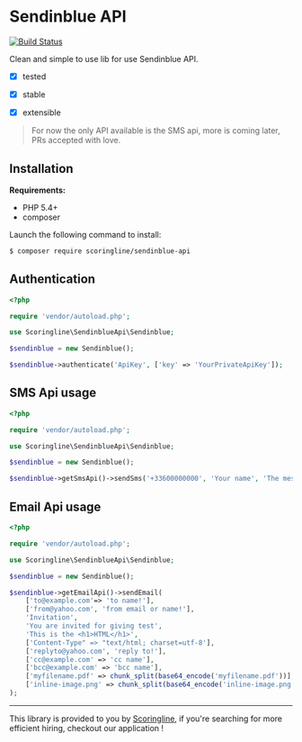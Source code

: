 Sendinblue API
==============

[![Build Status](https://travis-ci.org/ScoringLine/SendinblueApi.svg?branch=master)](https://travis-ci.org/ScoringLine/SendinblueApi)

Clean and simple to use lib for use Sendinblue API.

- [x] tested
- [x] stable
- [x] extensible


> For now the only API available is the SMS api, more is coming later, PRs accepted with love.

Installation
------------

**Requirements:**

* PHP 5.4+
* composer

Launch the following command to install:

```bash
$ composer require scoringline/sendinblue-api
```

Authentication
--------------

```php
<?php

require 'vendor/autoload.php';

use Scoringline\SendinblueApi\Sendinblue;

$sendinblue = new Sendinblue();

$sendinblue->authenticate('ApiKey', ['key' => 'YourPrivateApiKey']);
```


SMS Api usage
-------------

```php
<?php

require 'vendor/autoload.php';

use Scoringline\SendinblueApi\Sendinblue;

$sendinblue = new Sendinblue();

$sendinblue->getSmsApi()->sendSms('+33600000000', 'Your name', 'The message you want to send');
```

Email Api usage
-------------
```php
<?php

require 'vendor/autoload.php';

use Scoringline\SendinblueApi\Sendinblue;

$sendinblue = new Sendinblue();

$sendinblue->getEmailApi()->sendEmail(
    ['to@example.com'=> 'to name!'],
    ['from@yahoo.com', 'from email or name!'],
    'Invitation',
    'You are invited for giving test',
    'This is the <h1>HTML</h1>',
    ['Content-Type" => "text/html; charset=utf-8'],
    ['replyto@yahoo.com', 'reply to!'],
    ['cc@example.com' => 'cc name'],
    ['bcc@example.com' => 'bcc name'],
    ['myfilename.pdf' => chunk_split(base64_encode('myfilename.pdf'))],    
    ['inline-image.png' => chunk_split(base64_encode('inline-image.png'))]
); 
```

----------------------------------------------------------------

This library is provided to you by [Scoringline](http://en.scoringline.com), if you're searching for more efficient hiring, checkout our application !
